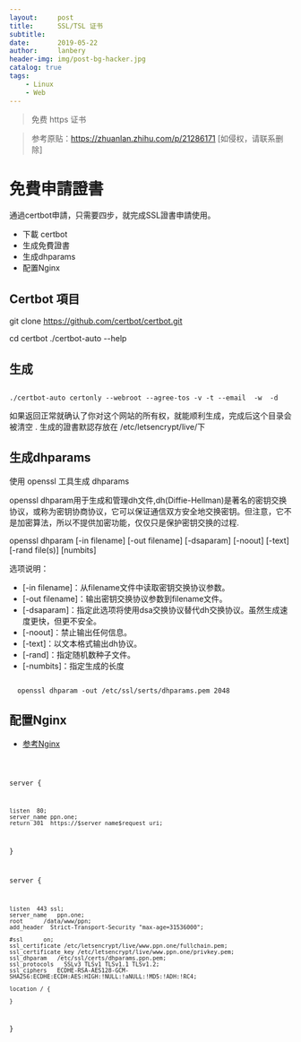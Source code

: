```yaml
---
layout:     post
title:      SSL/TSL 证书
subtitle:   
date:       2019-05-22
author:     lanbery
header-img: img/post-bg-hacker.jpg
catalog: true
tags:
    - Linux
    - Web	
---
```


> 免费 https 证书

> 参考原贴：https://zhuanlan.zhihu.com/p/21286171 [如侵权，请联系删除]

# 免費申請證書
通過certbot申請，只需要四步，就完成SSL證書申請使用。

  - 下載 certbot
  - 生成免費證書
  - 生成dhparams
  - 配置Nginx

## Certbot 項目

  git clone https://github.com/certbot/certbot.git

  cd certbot
  ./certbot-auto --help

## 生成

<code shell>
./certbot-auto certonly --webroot --agree-tos -v -t --email <your@mail.com> -w <your site path[/usr/share/nginx/html]> -d <your Domain[cnm.cn]>
</code>  

如果返回正常就确认了你对这个网站的所有权，就能顺利生成，完成后这个目录会被清空  .
生成的證書默認存放在 /etc/letsencrypt/live/下

## 生成dhparams

使用 openssl 工具生成 dhparams

openssl dhparam用于生成和管理dh文件,dh(Diffie-Hellman)是著名的密钥交换协议，或称为密钥协商协议，它可以保证通信双方安全地交换密钥。但注意，它不是加密算法，所以不提供加密功能，仅仅只是保护密钥交换的过程.

openssl dhparam [-in filename] [-out filename] [-dsaparam] [-noout] [-text] [-rand file(s)] [numbits]

选项说明：


  - [-in filename]：从filename文件中读取密钥交换协议参数。
  - [-out filename]：输出密钥交换协议参数到filename文件。
  - [-dsaparam]：指定此选项将使用dsa交换协议替代dh交换协议。虽然生成速度更快，但更不安全。
  - [-noout]：禁止输出任何信息。
  - [-text]：以文本格式输出dh协议。
  - [-rand]：指定随机数种子文件。
  - [-numbits]：指定生成的长度


<code shell>
  openssl dhparam -out /etc/ssl/serts/dhparams.pem 2048
</code>	

## 配置Nginx

  * [参考Nginx](https://lanbery.github.io/2019/07/02/Centos74-Nginx/)

<code json>

  server {

    listen  80;
    server_name ppn.one;
    return 301  https://$server_name$request_uri;
    
  }

  server {

    listen  443 ssl;
    server_name   ppn.one;
    root      /data/www/ppn;
    add_header  Strict-Transport-Security "max-age=31536000";
  
    #ssl      on;
    ssl_certificate /etc/letsencrypt/live/www.ppn.one/fullchain.pem;
    ssl_certificate_key /etc/letsencrypt/live/www.ppn.one/privkey.pem;
    ssl_dhparam   /etc/ssl/certs/dhparams.ppn.pem;
    ssl_protocols   SSLv3 TLSv1 TLSv1.1 TLSv1.2;
    ssl_ciphers   ECDHE-RSA-AES128-GCM-SHA256:ECDHE:ECDH:AES:HIGH:!NULL:!aNULL:!MD5:!ADH:!RC4;

    location / {

    }

  }

</code>   

